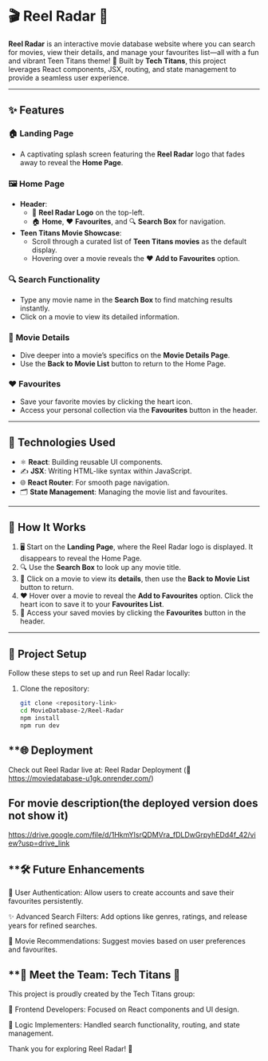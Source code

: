 # 🎬 Reel Radar 🎥  

**Reel Radar** is an interactive movie database website where you can search for movies, view their details, and manage your favourites list—all with a fun and vibrant Teen Titans theme! 🚀 Built by **Tech Titans**, this project leverages React components, JSX, routing, and state management to provide a seamless user experience.

---

## **✨ Features**
### 🏠 **Landing Page**
- A captivating splash screen featuring the **Reel Radar** logo that fades away to reveal the **Home Page**.

### 🖼️ **Home Page**
- **Header**:
  - 🎨 **Reel Radar Logo** on the top-left.
  - 🏠 **Home**, ❤️ **Favourites**, and 🔍 **Search Box** for navigation.
- **Teen Titans Movie Showcase**:
  - Scroll through a curated list of **Teen Titans movies** as the default display.
  - Hovering over a movie reveals the ❤️ **Add to Favourites** option.

### 🔍 **Search Functionality**
- Type any movie name in the **Search Box** to find matching results instantly.  
- Click on a movie to view its detailed information.

### 📝 **Movie Details**
- Dive deeper into a movie’s specifics on the **Movie Details Page**.
- Use the **Back to Movie List** button to return to the Home Page.

### ❤️ **Favourites**
- Save your favorite movies by clicking the heart icon.
- Access your personal collection via the **Favourites** button in the header.

---

## **🔧 Technologies Used**
- ⚛️ **React**: Building reusable UI components.
- ✍️ **JSX**: Writing HTML-like syntax within JavaScript.
- 🌐 **React Router**: For smooth page navigation.
- 🗂️ **State Management**: Managing the movie list and favourites.

---

## **🚀 How It Works**
1. 🖥️ Start on the **Landing Page**, where the Reel Radar logo is displayed. It disappears to reveal the Home Page.  
2. 🔍 Use the **Search Box** to look up any movie title.  
3. 🎥 Click on a movie to view its **details**, then use the **Back to Movie List** button to return.  
4. ❤️ Hover over a movie to reveal the **Add to Favourites** option. Click the heart icon to save it to your **Favourites List**.  
5. 📃 Access your saved movies by clicking the **Favourites** button in the header.  

---

## **📂 Project Setup**
Follow these steps to set up and run Reel Radar locally:  
1. Clone the repository:  
   ```bash
   git clone <repository-link>
   cd MovieDatabase-2/Reel-Radar
   npm install
   npm run dev

## **🌐 Deployment
Check out Reel Radar live at:
Reel Radar Deployment
(🔗 https://moviedatabase-u1gk.onrender.com/)

## For movie description(the deployed version does not show it)
https://drive.google.com/file/d/1HkmYIsrQDMVra_fDLDwGrpyhEDd4f_42/view?usp=drive_link

## **🛠️ Future Enhancements
👤 User Authentication: Allow users to create accounts and save their favourites persistently.

✨ Advanced Search Filters: Add options like genres, ratings, and release years for refined searches.

🤝 Movie Recommendations: Suggest movies based on user preferences and favourites.

## **🌟 Meet the Team: Tech Titans 🚀
This project is proudly created by the Tech Titans group:

🎨 Frontend Developers: Focused on React components and UI design.

🧠 Logic Implementers: Handled search functionality, routing, and state management.

Thank you for exploring Reel Radar! 🌟

